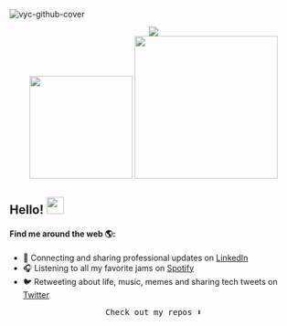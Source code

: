 <!-- ![capa_github_vyctoria](https://raw.githubusercontent.com/vyctoriak/vyctoriak/master/capa-github.png) -->

![vyc-github-cover](https://github.com/user-attachments/assets/9bf0c8de-945a-44af-bac3-184ec79ae598)


<div align="center">
  <img src="https://github-readme-stats.vercel.app/api?username=vyctoriak&theme=dracula&show_icons=true&hide_border=true&count_private=true" />
<!--   <img src="https://github-readme-streak-stats.herokuapp.com/?user=vyctoriak&theme=dracula&hide_border=true" /> -->
</div>

<div align="center">
  <img src="https://github-readme-stats.vercel.app/api/top-langs/?username=vyctoriak&theme=dracula&show_icons=true&hide_border=true&layout=compact" height="180px" />
  <img width="250" src="https://i.giphy.com/media/v1.Y2lkPTc5MGI3NjExeW1tY2hvenJoN3BqM3FuamE5YWkxcmtqbjhlN2FubGl4dzM0MjRlMyZlcD12MV9pbnRlcm5hbF9naWZfYnlfaWQmY3Q9Zw/w3J7mstYCISqs/giphy.gif" >
</div>


## Hello! <img src="https://raw.githubusercontent.com/iampavangandhi/iampavangandhi/master/gifs/Hi.gif" width="30">

#### Find me around the web 🌎:
- 💼 Connecting and sharing professional updates on <a href="https://www.linkedin.com/in/vyckarina/">LinkedIn</a>
- 🎧 Listening to all my favorite jams on <a href="https://open.spotify.com/user/karinavyc">Spotify</a>
- 🐦 Retweeting about life, music, memes and sharing tech tweets on <a href="https://twitter.com/vyckarina/">Twitter</a>

<p align="center"><samp>
Check out my repos ⬇️  
  </samp>
</p>
